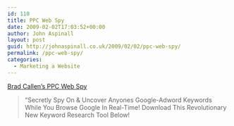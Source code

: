 ```yaml
---
id: 110
title: PPC Web Spy
date: 2009-02-02T17:03:52+00:00
author: John Aspinall
layout: post
guid: http://johnaspinall.co.uk/2009/02/02/ppc-web-spy/
permalink: /ppc-web-spy/
categories:
  - Marketing a Website
---
```

[Brad Callen&#8217;s PPC Web Spy](http://www.ppcwebspy.com/)
  


> &#8220;Secretly Spy On & Uncover Anyones Google-Adword Keywords While You Browse Google In Real-Time! Download This Revolutionary New Keyword Research Tool Below!</p>